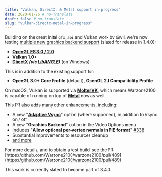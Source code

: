 ```yaml
---
title: "Vulkan, DirectX, & Metal support in-progress"
date: 2020-01-26 # no-translate
draft: false # no-translate
slug: "vulkan-directx-metal-in-progress"
---
```


Building on the great inital `gfx_api` and Vulkan work by @vlj, we're now testing [multiple new graphics backend support](https://github.com/Warzone2100/warzone2100/pull/489) (slated for release in 3.4.0):

- **[OpenGL ES 3.0 / 2.0](https://en.wikipedia.org/wiki/OpenGL_ES)**
- **[Vulkan 1.0+](https://en.wikipedia.org/wiki/Vulkan_(API))**
- **[DirectX](https://en.wikipedia.org/wiki/DirectX) _(via [LibANGLE](https://en.wikipedia.org/wiki/ANGLE_(software)))_** (on Windows)

This is in addition to the existing support for:
- **OpenGL 3.0+ Core Profile** (default), **OpenGL 2.1 Compatibility Profile**

On macOS, Vulkan is supported via **[MoltenVK](https://github.com/KhronosGroup/MoltenVK)**, which means Warzone2100 is capable of running on top of **[Metal](https://en.wikipedia.org/wiki/Metal_(API))** now as well.

This PR also adds many other enhancements, including:
- A new  "**[Adaptive Vsync](https://www.khronos.org/opengl/wiki/Swap_Interval#Adaptive_Vsync)**" option (where supported), in addition to Vsync on / off
- A new "**Graphics Backend**" option in the Video Options menu
- Includes "**Allow optional per-vertex normals in PIE format**" [#338](https://github.com/Warzone2100/warzone2100/pull/338)
- Substantial improvements to resources cleanup
- [and more](https://github.com/Warzone2100/warzone2100/pull/489)

For more details, and to obtain a test build, see the PR: [https://github.com/Warzone2100/warzone2100/pull/489](https://github.com/Warzone2100/warzone2100/pull/489)

This work is currently slated to become part of 3.4.0.
